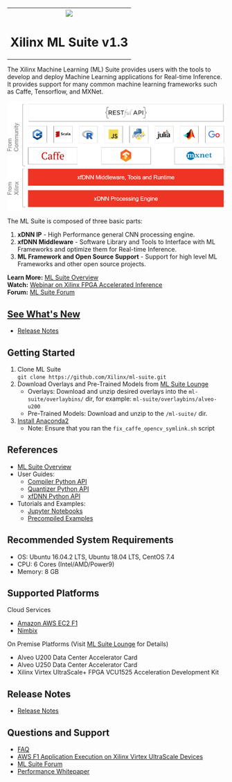 <table style="width:100%">
<tr>
<th width="100%" colspan="6"><img src="https://www.xilinx.com/content/dam/xilinx/imgs/press/media-kits/corporate/xilinx-logo.png" width="30%"/><h1>Xilinx ML Suite v1.3</h2>
</th>
</table>
  

The Xilinx Machine Learning (ML) Suite provides users with the tools to develop and deploy Machine Learning applications for Real-time Inference. It provides support for many common machine learning frameworks such as Caffe, Tensorflow, and MXNet.  

![](docs/tutorials/img/stack.png)

The ML Suite is composed of three basic parts:
1. **xDNN IP** - High Performance general CNN processing engine.
2. **xfDNN Middleware** - Software Library and Tools to Interface with ML Frameworks and optimize them for Real-time Inference.
3. **ML Framework and Open Source Support**  - Support for high level ML Frameworks and other open source projects.

**Learn More:** [ML Suite Overview][]  
**Watch:** [Webinar on Xilinx FPGA Accelerated Inference][]   
**Forum:** [ML Suite Forum][]

## [See What's New](docs/release-notes/1.x.md)
 - [Release Notes][]
 
## Getting Started
1. Clone ML Suite    
  `git clone https://github.com/Xilinx/ml-suite.git` 
2. Download Overlays and Pre-Trained Models from [ML Suite Lounge][]
   - Overlays: Download and unzip desired overlays into the `ml-suite/overlaybins/` dir, for example: `ml-suite/overlaybins/alveo-u200`
   - Pre-Trained Models: Download and unzip to the `/ml-suite/` dir. 
3. [Install Anaconda2][]
   - Note: Ensure that you ran the `fix_caffe_opencv_symlink.sh` script  

   
## References 
- [ML Suite Overview][]  
- User Guides:
  - [Compiler Python API](docs/tutorials/api-xfdnncompile.md)
  - [Quantizer Python API](docs/tutorials/api-xfdnnquantize.md)
  - [xfDNN Python API](docs/tutorials/api-xfdnnruntime.md)
- Tutorials and Examples:
  - [Jupyter Notebooks](notebooks/)
  - [Precompiled Examples](examples/classification/README.md)  

## Recommended System Requirements
- OS: Ubuntu 16.04.2 LTS, Ubuntu 18.04 LTS, CentOS 7.4
- CPU: 6 Cores (Intel/AMD/Power9)
- Memory: 8 GB

## Supported Platforms
Cloud Services
 - [Amazon AWS EC2 F1][]
 - [Nimbix](https://www.nimbix.net/xilinx/)

 On Premise Platforms (Visit [ML Suite Lounge] for Details)
  - Alveo U200 Data Center Accelerator Card
  - Alveo U250 Data Center Accelerator Card
  - Xilinx Virtex UltraScale+ FPGA VCU1525 Acceleration Development Kit

## Release Notes
 - [Release Notes][]

## Questions and Support

- [FAQ][]
- [AWS F1 Application Execution on Xilinx Virtex UltraScale Devices][]
- [ML Suite Forum][]
- [Performance Whitepaper][]


[install Anaconda2]: docs/tutorials/anaconda.md
[models]: docs/tutorials/models.md
[Amazon AWS EC2 F1]: https://aws.amazon.com/marketplace/pp/B077FM2JNS
[Xilinx Virtex UltraScale+ FPGA VCU1525 Acceleration Development Kit]: https://www.xilinx.com/products/boards-and-kits/vcu1525-a.html
[AWS F1 Application Execution on Xilinx Virtex UltraScale Devices]: https://github.com/aws/aws-fpga/blob/master/SDAccel/README.md
[SDAccel Forums]: https://forums.xilinx.com/t5/SDAccel/bd-p/SDx
[Tutorials]: docs/tutorials/README.md
[Release Notes]: docs/release-notes/1.x.md
[UG1023]: https://www.xilinx.com/support/documentation/sw_manuals/xilinx2017_4/ug1023-sdaccel-user-guide.pdf
[FAQ]: docs/tutorials/faq.md
[ML Suite Overview]: docs/tutorials/ml-suite-overview.md
[Webinar on Xilinx FPGA Accelerated Inference]: https://event.on24.com/wcc/r/1625401/2D3B69878E21E0A3DA63B4CDB5531C23?partnerref=Mlsuite
[ML Suite Forum]: https://forums.xilinx.com/t5/Xilinx-ML-Suite/bd-p/ML 
[ML Suite Lounge]: https://www.xilinx.com/products/boards-and-kits/alveo/applications/xilinx-machine-learning-suite.html
[Models]: https://www.xilinx.com/products/boards-and-kits/alveo/applications/xilinx-machine-learning-suite.html#gettingStartedCloud
[whitepaper here]: https://www.xilinx.com/support/documentation/white_papers/wp504-accel-dnns.pdf
[Performance Whitepaper]: https://www.xilinx.com/support/documentation/white_papers/wp504-accel-dnns.pdf
